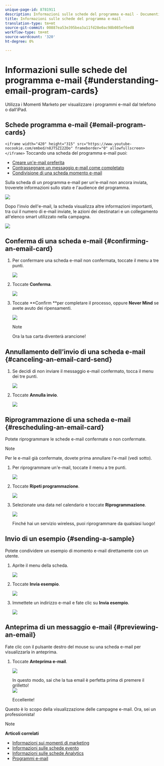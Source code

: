 ```yaml
---
unique-page-id: 8781911
description: Informazioni sulle schede del programma e-mail - Documenti Marketo - Documentazione del prodotto
title: Informazioni sulle schede del programma e-mail
translation-type: tm+mt
source-git-commit: 00887ea53e395bea3a11fd28e0ac98b085ef6ed8
workflow-type: tm+mt
source-wordcount: '320'
ht-degree: 0%

---
```



# Informazioni sulle schede del programma e-mail {#understanding-email-program-cards}

Utilizza i Momenti Marketo per visualizzare i programmi e-mail dal telefono o dall’iPad.

## Schede programma e-mail {#email-program-cards}

`<iframe width="420" height="315" src="https://www.youtube-nocookie.com/embed/n8JTSZI22Do" frameborder="0" allowfullscreen></iframe>` Toccando una scheda del programma e-mail puoi:

* [Creare un&#39;e-mail preferita](../../../../../product-docs/core-marketo-concepts/mobile-apps/marketo-moments/working-with-moments/creating-a-favorite.md)
* [Contrassegnare un messaggio e-mail come completato](../../../../../product-docs/core-marketo-concepts/mobile-apps/marketo-moments/working-with-moments/marking-it-done.md)
* [Condivisione di una scheda momento e-mail](../../../../../product-docs/core-marketo-concepts/mobile-apps/marketo-moments/working-with-moments/sharing-a-moment.md)

Sulla scheda di un programma e-mail per un&#39;e-mail non ancora inviata, troverete informazioni sullo stato e l&#39;audience del programma.

![](assets/image2015-7-2-9-3a33-3a47.png)

Dopo l&#39;invio dell&#39;e-mail, la scheda visualizza altre informazioni importanti, tra cui il numero di e-mail inviate, le azioni dei destinatari e un collegamento all&#39;elenco smart utilizzato nella campagna.

![](assets/image2015-9-25-10-3a5-3a29.png)

## Conferma di una scheda e-mail {#confirming-an-email-card}

1. Per confermare una scheda e-mail non confermata, toccate il menu a tre punti.

   ![](assets/image2015-7-16-17-3a6-3a16.png)

1. Toccate **Conferma**.

   ![](assets/image2015-7-16-17-3a8-3a34.png)

1. Toccate **Confirm **per completare il processo, oppure **Never Mind** se avete avuto dei ripensamenti.

   ![](assets/image2015-7-16-17-3a12-3a18.png)

   >[!NOTE]
   >
   >Ora la tua carta diventerà arancione!

## Annullamento dell’invio di una scheda e-mail {#canceling-an-email-card-send}

1. Se decidi di non inviare il messaggio e-mail confermato, tocca il menu dei tre punti.

   ![](assets/image2015-7-17-9-3a50-3a49.png)

1. Toccate **Annulla invio**.

   ![](assets/image2015-7-17-9-3a52-3a54.png)

## Riprogrammazione di una scheda e-mail {#rescheduling-an-email-card}

Potete riprogrammare le schede e-mail confermate o non confermate.

>[!NOTE]
>
>Per le e-mail già confermate, dovete prima annullare l&#39;e-mail (vedi sotto).

1. Per riprogrammare un&#39;e-mail, toccate il menu a tre punti.

   ![](assets/image2015-7-17-9-3a58-3a44.png)

1. Toccate **Ripeti programmazione**.

   ![](assets/image2015-7-17-10-3a0-3a32.png)

1. Selezionate una data nel calendario e toccate **Riprogrammazione**.

   ![](assets/image2015-7-17-10-3a5-3a55.png)

   Finché hai un servizio wireless, puoi riprogrammare da qualsiasi luogo!

## Invio di un esempio {#sending-a-sample}

Potete condividere un esempio di momento e-mail direttamente con un utente.

1. Aprite il menu della scheda.

   ![](assets/image2015-7-14-16-3a44-3a7.png)

1. Toccate **Invia esempio**.

   ![](assets/image2015-7-14-16-3a40-3a54.png)

1. Immettete un indirizzo e-mail e fate clic su **Invia esempio**.

   ![](assets/image2015-7-14-17-3a2-3a32.png)

## Anteprima di un messaggio e-mail {#previewing-an-email}

Fate clic con il pulsante destro del mouse su una scheda e-mail per visualizzarla in anteprima.

1. Toccate **Anteprima e-mail**.

   ![](assets/image2015-7-14-16-3a42-3a21.png)

   In questo modo, sai che la tua email è perfetta prima di premere il grilletto!\
   ![](assets/image2015-6-30-11-3a15-3a22.png)

   Eccellente!

Questo è lo scopo della visualizzazione delle campagne e-mail. Ora, sei un professionista!

>[!NOTE]
>
>**Articoli correlati**
>
>* [Informazioni sui momenti di marketing](understanding-marketo-moments.md)
>* [Informazioni sulle schede evento](understanding-event-cards.md)
>* [Informazioni sulle schede Analytics](understanding-analytics-cards.md)
>* [Programmi e-mail](http://docs.marketo.com/display/docs/email+programs)

>



